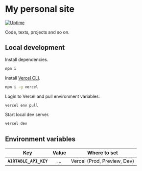 # My personal site

[![Uptime](https://img.shields.io/endpoint?url=https://raw.githubusercontent.com/albertmolodec/upptime/master/api/my-website/response-time.json)](https://status.albert.works)

Code, texts, projects and so on.

## Local development

Install dependencies.

```bash
npm i
```

Install [Vercel CLI](https://vercel.com/cli).

```bash
npm i -g vercel
```

Login to Vercel and pull environment variables.

```bash
vercel env pull
```

Start local dev server.

```bash
vercel dev
```

## Environment variables

| Key                    |               Value               |           Where to set            |
| ---------------------- | :-------------------------------: | :-------------------------------: |
| **`AIRTABLE_API_KEY`** |                ...                |    Vercel (Prod, Preview, Dev)    |


